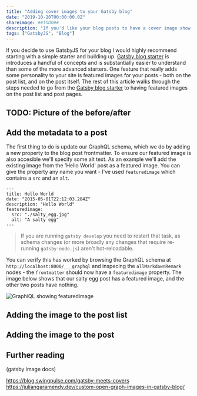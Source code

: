 ```yaml
---
title: "Adding cover images to your Gatsby blog"
date: "2019-10-20T00:00:00.0Z"
shareimage: ##TODO##
description: "If you'd like your blog posts to have a cover image show up on the post list and (or!) the post page, this guide will let you get responsive images that are also a11y approved."
tags: ["GatsbyJS", "Blog"]
---
```


If you decide to use GatsbyJS for your blog I would highly recommend starting with a simple starter and building up.  [Gatsby blog starter] is introduces a handful of concepts and is substantially easier to understand than some of the more advanced starters.  One feature that really adds some personality to your site is featured images for your posts - both on the post list, and on the post itself.  The rest of this article walks through the steps needed to go from the [Gatsby blog starter] to having featured images on the post list and post pages.

## TODO: Picture of the before/after ##

## Add the metadata to a post

The first thing to do is update our GraphQL schema, which we do by adding a new property to the blog post frontmatter.  To ensure our featured image is also accesible we'll specify some alt text.  As an example we'll add the existing image from the 'Hello World' post as a featured image.  You can give the property any name you want - I've used `featuredimage` which contains a `src` and an `alt`.

```
---
title: Hello World
date: "2015-05-01T22:12:03.284Z"
description: "Hello World"
featuredimage:
  src: "./salty_egg.jpg"
  alt: "A salty egg"
---
```

> If you are running `gatsby develop` you need to restart that task, as schema changes (or more broadly any changes that require re-running `gatsby-node.js`) aren't hot-reloadable.

You can verify this has worked by browsing the GraphQL schema at `http://localhost:8000/___graphql` and inspecing the `allMarkdownRemark` nodes - the `frontmatter` should now have a `featuredimage` property.  The image below shows that our salty egg post has a featured image, and the other two posts have nothing.

![GraphiQL showing featuredimage]("./salty-egg-featured.png")

## Adding the image to the post list

## Adding the image to the post

## Further reading

(gatsby image docs)

[Gatsby blog starter]: https://github.com/gatsbyjs/gatsby-starter-blog
https://blog.swingpulse.com/gatsby-meets-covers
https://juliangaramendy.dev/custom-open-graph-images-in-gatsby-blog/